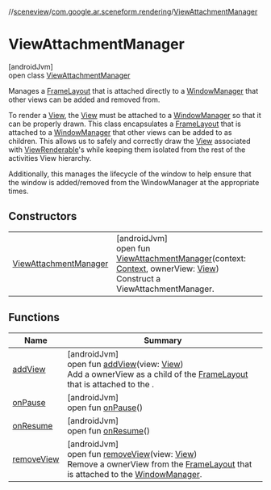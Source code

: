 //[sceneview](../../../index.md)/[com.google.ar.sceneform.rendering](../index.md)/[ViewAttachmentManager](index.md)

# ViewAttachmentManager

[androidJvm]\
open class [ViewAttachmentManager](index.md)

Manages a [FrameLayout](https://developer.android.com/reference/kotlin/android/widget/FrameLayout.html) that is attached directly to a [WindowManager](https://developer.android.com/reference/kotlin/android/view/WindowManager.html) that other views can be added and removed from. 

To render a [View](https://developer.android.com/reference/kotlin/android/view/View.html), the [View](https://developer.android.com/reference/kotlin/android/view/View.html) must be attached to a [WindowManager](https://developer.android.com/reference/kotlin/android/view/WindowManager.html) so that it can be properly drawn. This class encapsulates a [FrameLayout](https://developer.android.com/reference/kotlin/android/widget/FrameLayout.html) that is attached to a [WindowManager](https://developer.android.com/reference/kotlin/android/view/WindowManager.html) that other views can be added to as children. This allows us to safely and correctly draw the [View](https://developer.android.com/reference/kotlin/android/view/View.html) associated with [ViewRenderable](../-view-renderable/index.md)'s while keeping them isolated from the rest of the activities View hierarchy. 

Additionally, this manages the lifecycle of the window to help ensure that the window is added/removed from the WindowManager at the appropriate times.

## Constructors

| | |
|---|---|
| [ViewAttachmentManager](-view-attachment-manager.md) | [androidJvm]<br>open fun [ViewAttachmentManager](-view-attachment-manager.md)(context: [Context](https://developer.android.com/reference/kotlin/android/content/Context.html), ownerView: [View](https://developer.android.com/reference/kotlin/android/view/View.html))<br>Construct a ViewAttachmentManager. |

## Functions

| Name | Summary |
|---|---|
| [addView](add-view.md) | [androidJvm]<br>open fun [addView](add-view.md)(view: [View](https://developer.android.com/reference/kotlin/android/view/View.html))<br>Add a ownerView as a child of the [FrameLayout](https://developer.android.com/reference/kotlin/android/widget/FrameLayout.html) that is attached to the . |
| [onPause](on-pause.md) | [androidJvm]<br>open fun [onPause](on-pause.md)() |
| [onResume](on-resume.md) | [androidJvm]<br>open fun [onResume](on-resume.md)() |
| [removeView](remove-view.md) | [androidJvm]<br>open fun [removeView](remove-view.md)(view: [View](https://developer.android.com/reference/kotlin/android/view/View.html))<br>Remove a ownerView from the [FrameLayout](https://developer.android.com/reference/kotlin/android/widget/FrameLayout.html) that is attached to the [WindowManager](https://developer.android.com/reference/kotlin/android/view/WindowManager.html). |
